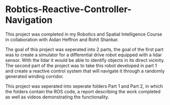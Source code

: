 # Robtics-Reactive-Controller-Navigation

This project was completed in my Robotics and Spatial Intelligence Course in collaboration with Aidan Heffron and Rohit Shankar.

The goal of this project was seperated into 2 parts, the goal of the first part was to create a simulator for a differential drive robot equipped with a lidar sensor. With the lidar it would be able to identify objects in its direct vicinity. The second part of the project was to take this robot developed in part 1 and create a reactive control system that will navigate it through a randomly generated winding corridor.

This project was seperated into seperate folders Part 1 and Part 2, in which the folders contain the ROS code, a report describing the work completed as well as videos demonstrating the functionality.
